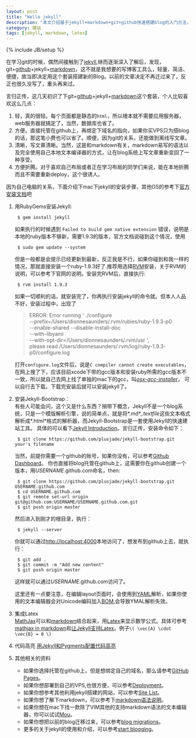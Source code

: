 ```yaml
---
layout: post
title: "Hello jekyll"
description: "本文介绍基于jekyll+markdown+git+github快速搭建blog的入门方法，以及自己对此的一些认识和相关资料的官方文档。"
category: 建站
tags: [jekyll, markdown, latex]
---
```

{% include JB/setup %}

在学习git的时候，偶然间接触到了[jekyll][1],继而逐渐深入了解后，发现，git+[github][2]+jekyll+[markdown][3]，这不就是我想要的写博客工具么，轻量、简洁、便捷，故当即决定用这个套装搭建新的Blog。以前的文章决定不再迁过来了，反正也很久没写了，重头再来过。  

言归正传，这几天初识了下git+[github][2]+jekyll+[markdown][3]这个套装，个人比较喜欢这么几点： 

1. 轻，真的很轻。每个页面都是静态的`html`，所以根本就不需要应用服务器，web服务器就搞定了，当然，数据库也省了。
2. 方便。直接托管在github上，再绑定下域名的指向，如果你买VPS只为搭blog的话，那这笔小费也可以省了。顺便，因为git的关系，还能做到离线写文章。
3. 清晰，写文章清晰。当然，这是和markdown有关，markdown易写的语法以及完全使用自己本地文本编译器的方式，让在blog系统上写文章重新变回了一种享受。
4. 方便折腾。对于喜欢自己布局或者正在学习布局的同学们来说，能在本地折腾而且不需要重新deploy，这个很诱人。

因为自己电脑的关系，下面介绍下mac下jekyll的安装步骤，其他OS的参考下[官方安装文档][4]吧

1. 用RubyGems安装Jekyll:

		$ gem install jekyll
	如果执行的时候遇到  `Failed to build gem native extension` 错误，说明是本地的ruby版本不够新，需要1.9.3的版本，官方文档说碰到这个情况，使用
			
		$ sudo gem update --system
	但是一般都是会提示已经更新到最新，反正我是不行，如果你碰到和我一样的情况，那就直接安装一个ruby-1.9.3好了.推荐用选择[RVM][5]安装，关于RVM的说明，可以参考下官网的说明。安装完RVM后，直接执行:
		
		$ rvm install 1.9.3
	如果一切顺利的话，就安装完了，你再执行安装jekyll的命令就。但本人人品不好，安装过程中，出现了  

	>ERROR: Error running \' ./configure  
	>--prefix=/Users/dionnesaunders/.rvm/rubies/ruby-1.9.3-p0  
	>--enable-shared --disable-install-doc  
	>--with-libyaml   
	>--with-opt-dir=/Users/dionnesaunders/.rvm/usr \',  
	>please read /Users/dionnesaunders/.rvm/log/ruby-1.9.3-p0/configure.log

	打开`configure.log`文件后，说是`C compiler cannot create executables`，在网上搜了下，应该目前xcode下带的gcc版本和安装ruby所需的gcc版本不一致，所以就自己去网上找了单独的mac下的gcc，叫[*osx-gcc-installer*][6]，
	可以自行去下载。下载完安装后就可以安装jekyll了。  

2. 安装Jekyll-Bootstrap：  
有些人可能会问，这个又是什么东西？捎带下概念，Jekyll不是一个blog系统，只是一个模版解析引擎，说的简单点，就是将*.md*,*.textfile*这些文本格式解析成*.html*格式的解析器，而Jekyll-Bootstrap是一套使用Jekyll的快速建站工具。
具体的可以看下[Jekyll Introduction][7]。言归正传，安装命令如下：
	 
		$ git clone https://github.com/plusjade/jekyll-bootstrap.git  your's filename
	当然，前提你需要一个github的账号，如果你没有，可以参考[Github Dashboard][8]。
	你也直接将blog托管在github上，这需要你在github创建一个版本，用*USERNAME*.github.com命名，then:
		
		$ git clone https://github.com/plusjade/jekyll-bootstrap.git USERNAME.github.com
		$ cd USERNAME.github.com
		$ git remote set-url origin git@github.com:USERNAME/USERNAME.github.com.git
		$ git push origin master

	然后进入到刚才的根目录，执行：

		$ jekyll --server
	你就可以通过<http://localhost:4000>本地访问了，想发布到github上去，就执行：
	
		$ git add .
		$ git commit -m "Add new content"
		$ git push origin master
	这样就可以通过*USERNAME*.github.com访问了。
	
	这里还有一点要注意，在编辑layout页面时，会使用到[YAML][16]解析，如果你使用的文本编辑器会对Unicode编码加入[BOM][17],会导致YMAL解析失效。
	
3. 集成Latex  
[MathJax][19]可以和[markdown][3]结合起来，用[Latex][18]来显示数学公式。具体可参考[mathjax in markdown][20]和[让Jekyll支持Latex][21]。例子`\( \vec{A} \cdot \vec{B} = 0 \)`

4. 代码高亮 [用Jekyll和Pygments配置代码高亮][22]

5. 其他相关的资料 
    * 如果你选择托管在github上，但是想绑定自己的域名，那么请参考[GitHub Pages][9]。
    * 如果你想部署到自己的VPS,也很方便，可以参考[Deployment][10]。
    * 如果你想参考其他利用jekyll搭建的网站，可以参考[Site List][11]。
    * 如果你想了解下markdown，可以参考下[markdown语法说明][12]。
    * 如果你想在mac下找一款除了VIM其他的支持markdown语法的文本编辑器，你可以试试[Mou][13]。
    * 如果你想把以前的blog迁移过来，可以参考[blog migrations][15]。
    * 更多的关于jekyll的使用和介绍，可以参考[start blogging][14]。
		

[1]: http://jekyllrb.com/ "jekyll官网"
[2]: https://github.com/ "github官网"
[3]: http://daringfireball.net/projects/markdown/ "markdown参考"
[4]: https://github.com/mojombo/jekyll/wiki/Install "jekyll官网安装文档"
[5]: https://rvm.io/ "rvm官网"
[6]: https://github.com/kennethreitz/osx-gcc-installer/downloads
[7]: http://jekyllbootstrap.com/lessons/jekyll-introduction.html "Jekyll的官网说明"
[8]: https://github.com/ "Github官网"
[9]: http://help.github.com/pages/ "jekyll,如何绑定自己的域名"
[10]: https://github.com/mojombo/jekyll/wiki/Deployment "jekyll,自定义部署"
[11]: https://github.com/mojombo/jekyll/wiki/Sites "jekyll,实例网站"
[12]: http://markdown.tw/#philosophy "markdown语法说明"
[13]: http://mouapp.com/ 
[14]: http://jekyllbootstrap.com/usage/index.html "jekyll入门介绍"
[15]: https://github.com/mojombo/jekyll/wiki/Blog-Migrations "关于blog的迁移"
[16]: https://github.com/mojombo/jekyll/wiki/yaml-front-matter "YAML Front Matter"
[17]: http://www.w3.org/International/questions/qa-utf8-bom "The byte-order mark (BOM) in HTML"
[18]: http://www.latex-project.org/
[19]: http://www.mathjax.org/
[20]: http://doswa.com/2011/07/20/mathjax-in-markdown.html
[21]: http://blog.drowcoder.me/blog/2012/07/23/latex-in-jekyll/
[22]: http://zyzhang.github.io/blog/2012/08/31/highlight-with-Jekyll-and-Pygments/
